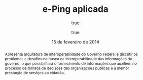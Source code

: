 ---
diretoria: 'Diretoria de Infraestrutura de TIC - DIT'
superintendencia: 'Superintendência de Planejamento e Suporte de TIC - SUPS'
departamento: 'Departamento de Suporte - DEST'
title:  'e-Ping aplicada'
date: 15 de fevereiro de 2014
author:
- name: Hudson Vieira
  affiliation: MPOG/SLTI
- name: Sergio Ribeiro
  affiliation: Dataprev/DEQI/DIED
tags: [eping, interoperabilidade]
abstract: | 
 Apresenta arquitetura de interoperabilidade do Governo Federal e discutir os problemas e desafios na busca da interoperabilidade das informações do governo, o que possibilitará o fornecimento de informações que auxiliem no processo de tomada de decisões das organizações públicas e a melhor prestação de serviços ao cidadão.
...